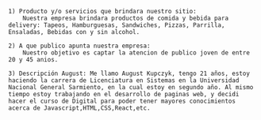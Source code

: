     1) Producto y/o servicios que brindara nuestro sitio:
        Nuestra empresa brindara productos de comida y bebida para delivery: Tapeos, Hamburguesas, Sandwiches, Pizzas, Parrilla, Ensaladas, Bebidas con y sin alcohol.

    2) A que publico apunta nuestra empresa:
        Nuestro objetivo es captar la atencion de publico joven de entre 20 y 45 anios.

    3) Descripción August: Me llamo August Kupczyk, tengo 21 años, estoy haciendo la carrera de Licenciatura en Sistemas en la Universidad Nacional General Sarmiento, en la cual estoy en segundo año. Al mismo tiempo estoy trabajando en el desarrollo de paginas web, y decidi hacer el curso de Digital para poder tener mayores conocimientos acerca de Javascript,HTML,CSS,React,etc.